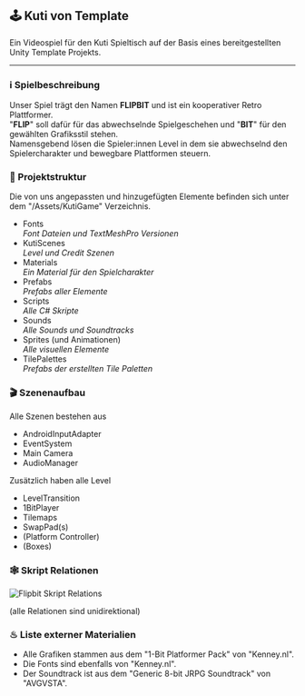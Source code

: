 ## 🕹 Kuti von Template

Ein Videospiel für den Kuti Spieltisch auf der Basis eines bereitgestellten Unity Template Projekts.

---

### ℹ Spielbeschreibung

Unser Spiel trägt den Namen **FLIPBIT** und ist ein kooperativer Retro Plattformer. \
"**FLIP**" soll dafür für das abwechselnde Spielgeschehen und "**BIT**" für den gewählten Grafiksstil stehen. \
Namensgebend lösen die Spieler:innen Level in dem sie abwechselnd den Spielercharakter und bewegbare Plattformen steuern.

### 🧾 Projektstruktur

Die von uns angepassten und hinzugefügten Elemente befinden sich unter dem "/Assets/KutiGame" Verzeichnis.
- Fonts \
_Font Dateien und TextMeshPro Versionen_
- KutiScenes \
_Level und Credit Szenen_
- Materials \
_Ein Material für den Spielcharakter_
- Prefabs \
_Prefabs aller Elemente_
- Scripts \
_Alle C# Skripte_
- Sounds \
_Alle Sounds und Soundtracks_
- Sprites (und Animationen) \
_Alle visuellen Elemente_
- TilePalettes \
_Prefabs der erstellten Tile Paletten_

### 🎬 Szenenaufbau

Alle Szenen bestehen aus
- AndroidInputAdapter
- EventSystem
- Main Camera
- AudioManager

Zusätzlich haben alle Level
- LevelTransition
- 1BitPlayer
- Tilemaps
- SwapPad(s)
- (Platform Controller)
- (Boxes)

### 🕸 Skript Relationen
![Flipbit Skript Relations](https://github.com/lbluem/Kuti_von_Template/assets/66683993/11658bf5-4578-43cf-9b4f-40de1022540f)

(alle Relationen sind unidirektional)

### ♨ Liste externer Materialien

- Alle Grafiken stammen aus dem "1-Bit Platformer Pack" von "Kenney.nl".
- Die Fonts sind ebenfalls von "Kenney.nl".
- Der Soundtrack ist aus dem "Generic 8-bit JRPG Soundtrack" von "AVGVSTA".
